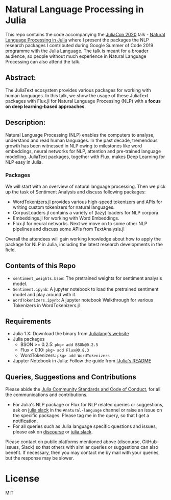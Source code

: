 # Natural Language Processing in Julia

This repo contains the code accompanying the [JuliaCon 2020](https://juliacon.org/2020/) talk - [Natural Language Processing in Julia](https://live.juliacon.org/talk/Z8WWNV) where I present the packages the NLP research packages I contributed during Google Summer of Code 2019 programme with the Julia Language. The talk is meant for a broader audience, so people without much experience in Natural Language Processing can also attend the talk.

## Abstract:
The JuliaText ecosystem provides various packages for working with human languages. In this talk, we show the usage of these JuliaText packages with Flux.jl for Natural Language Processing (NLP) with a **focus on deep learning-based approaches**.

## Description:
Natural Language Processing (NLP) enables the computers to analyse, understand and read human languages. In the past decade, tremendous growth has been witnessed in NLP owing to milestones like word embeddings, neural networks for NLP, attention and pre-trained language modelling. JuliaText packages, together with Flux, makes Deep Learning for NLP easy in Julia.

### Packages
We will start with an overview of natural language processing. Then we pick up the task of Sentiment Analysis and discuss following packages:

- WordTokenizers.jl provides various high-speed tokenizers and APIs for writing custom tokenizers for natural languages.
- CorpusLoaders.jl contains a variety of (lazy) loaders for NLP corpora.
- Embeddings.jl for working with Word Embeddings.
- Flux.jl for neural networks.
Next we move on to some other NLP pipelines and discuss some APIs from TextAnalysis.jl

Overall the attendees will gain working knowledge about how to apply the package for NLP in Julia, including the latest research developments in the field.


## Contents of this Repo
- `sentiment_weights.bson`: The pretrained weights for sentiment analysis model.
- `Sentiment.ipynb`: A jupyter notebook to load the pretrained sentiment model and play around with it.
- `WordTokenizers.ipynb`: A jupyter notebook Walkthrough for various Tokenizers in WordTokenizers.jl

## Requirements

- Julia 1.X: Download the binary from [Julialang's website](https://julialang.org/downloads)
- Julia packages
  - BSON >= 0.2.5: `pkg> add BSON@0.2.5`
  - Flux < 0.10: `pkg> add Flux@0.8.3`
  - WordTokenizers: `pkg> add WordTokenizers`
- Jupyter Notebook in Julia: Follow the guide from [IJulia's README](https://github.com/JuliaLang/IJulia.jl#quick-start)

## Queries, Suggestions and Contributions

Please abide the [Julia Community Standards and Code of Conduct](https://julialang.org/community/standards/), for all the communications and contributions.

- For Julia's NLP package or Flux for NLP related queries or suggestions, ask on [julia slack](https://slackinvite.julialang.org/) in the `#natural-language` channel or raise an issue on the specific packages. Please tag me in the query, so that I get a notification.
- For all queries such as Julia language specific questions and issues, please ask on [discourse](https://discourse.julialang.org/) or [julia slack](https://slackinvite.julialang.org/).

Please contact on public platforms mentioned above (discourse, GitHub-issues, Slack) so that others with similar queries or suggestions can also benefit. If necessary, then you may contact me by mail with your queries, but the response may be slower.

# License

MIT

